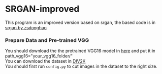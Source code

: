 # SRGAN-improved

This program is an improved version based on srgan, the based code is in [srgan by zsdonghao](https://github.com/tensorlayer/srgan)

### Prepare Data and Pre-trained VGG
You should download the the pretrained VGG16 model in [here](https://www.cs.toronto.edu/~frossard/vgg16/vgg16_weights.npz) and put it in<br>
    path_vgg16="your_vgg16_folder/"<br> 
You can download the dataset in [DIV2K](http://www.vision.ee.ethz.ch/ntire17/)<br> 
You should first run `config.py` to cut images in the dataset to the right size.<br> 

